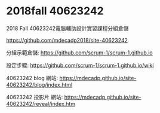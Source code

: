 # 2018fall 40623242
2018 Fall 40623242電腦輔助設計實習課程分組倉儲

https://github.com/mdecadp2018/site-40623242

分組示範倉儲: https://github.com/scrum-1/scrum-1.github.io

設定步驟: https://github.com/scrum-1/scrum-1.github.io/wiki

40623242 blog 網站: https://mdecadp.github.io/site-40623242/blog/index.html

40623242 投影片 網站: https://mdecadp.github.io/site-40623242/reveal/index.htm

